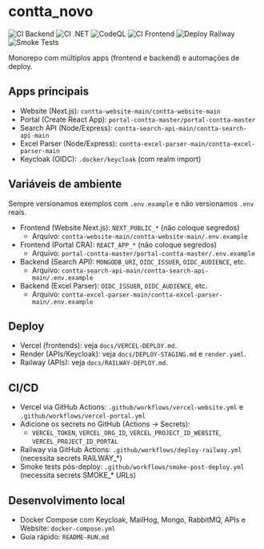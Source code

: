 # contta_novo

![CI Backend](https://github.com/amplabusiness/contta_novo/actions/workflows/ci-backend.yml/badge.svg)
![CI .NET](https://github.com/amplabusiness/contta_novo/actions/workflows/ci-dotnet.yml/badge.svg)
![CodeQL](https://github.com/amplabusiness/contta_novo/actions/workflows/codeql.yml/badge.svg)
![CI Frontend](https://github.com/amplabusiness/contta_novo/actions/workflows/ci-frontend.yml/badge.svg)
![Deploy Railway](https://github.com/amplabusiness/contta_novo/actions/workflows/deploy-railway.yml/badge.svg)
![Smoke Tests](https://github.com/amplabusiness/contta_novo/actions/workflows/smoke-post-deploy.yml/badge.svg)

Monorepo com múltiplos apps (frontend e backend) e automações de deploy.

## Apps principais
- Website (Next.js): `contta-website-main/contta-website-main`
- Portal (Create React App): `portal-contta-master/portal-contta-master`
- Search API (Node/Express): `contta-search-api-main/contta-search-api-main`
- Excel Parser (Node/Express): `contta-excel-parser-main/contta-excel-parser-main`
- Keycloak (OIDC): `.docker/keycloak` (com realm import)

## Variáveis de ambiente
Sempre versionamos exemplos com `.env.example` e não versionamos `.env` reais.

- Frontend (Website Next.js): `NEXT_PUBLIC_*` (não coloque segredos)
  - Arquivo: `contta-website-main/contta-website-main/.env.example`
- Frontend (Portal CRA): `REACT_APP_*` (não coloque segredos)
  - Arquivo: `portal-contta-master/portal-contta-master/.env.example`
- Backend (Search API): `MONGODB_URI`, `OIDC_ISSUER`, `OIDC_AUDIENCE`, etc.
  - Arquivo: `contta-search-api-main/contta-search-api-main/.env.example`
- Backend (Excel Parser): `OIDC_ISSUER`, `OIDC_AUDIENCE`, etc.
  - Arquivo: `contta-excel-parser-main/contta-excel-parser-main/.env.example`

## Deploy
- Vercel (frontends): veja `docs/VERCEL-DEPLOY.md`.
- Render (APIs/Keycloak): veja `docs/DEPLOY-STAGING.md` e `render.yaml`.
 - Railway (APIs): veja `docs/RAILWAY-DEPLOY.md`.

## CI/CD
- Vercel via GitHub Actions: `.github/workflows/vercel-website.yml` e `.github/workflows/vercel-portal.yml`
- Adicione os secrets no GitHub (Actions → Secrets):
  - `VERCEL_TOKEN`, `VERCEL_ORG_ID`, `VERCEL_PROJECT_ID_WEBSITE`, `VERCEL_PROJECT_ID_PORTAL`
 - Railway via GitHub Actions: `.github/workflows/deploy-railway.yml` (necessita secrets RAILWAY_*)
 - Smoke tests pós-deploy: `.github/workflows/smoke-post-deploy.yml` (necessita secrets SMOKE_* URLs)

## Desenvolvimento local
- Docker Compose com Keycloak, MailHog, Mongo, RabbitMQ, APIs e Website: `docker-compose.yml`
- Guia rápido: `README-RUN.md`

